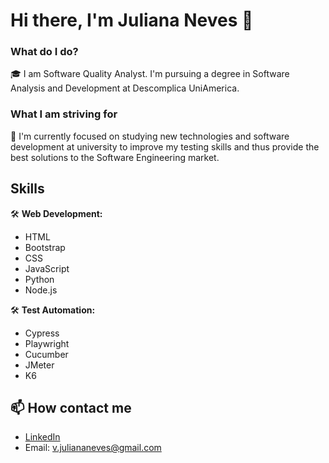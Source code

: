 # Hi there, I'm Juliana Neves 👋

### What do I do?

🎓 I am Software Quality Analyst. I'm pursuing a degree in Software Analysis and Development at Descomplica UniAmerica.

###  What I am striving for

🚀 I'm currently focused on studying new technologies and software development at university to improve my testing skills and thus provide the best solutions to the Software Engineering market.

## Skills
🛠 **Web Development:** 
  - HTML
  - Bootstrap
  - CSS
  - JavaScript
  - Python
  - Node.js

🛠 **Test Automation:**
  - Cypress
  - Playwright
  - Cucumber
  - JMeter
  - K6

## 📫 How contact me

- [LinkedIn](https://www.linkedin.com/in/vjuliana-neves/)
- Email: v.juliananeves@gmail.com


<!--
**vjuliananeves/vjuliananeves** is a ✨ _special_ ✨ repository because its `README.md` (this file) appears on your GitHub profile.

Here are some ideas to get you started:

- 🔭 I’m currently working on ...
- 🌱 I’m currently learning ...
- 👯 I’m looking to collaborate on ...
- 🤔 I’m looking for help with ...
- 💬 Ask me about ...
- 📫 How to reach me: ...
- 😄 Pronouns: ...
- ⚡ Fun fact: ...
-->

